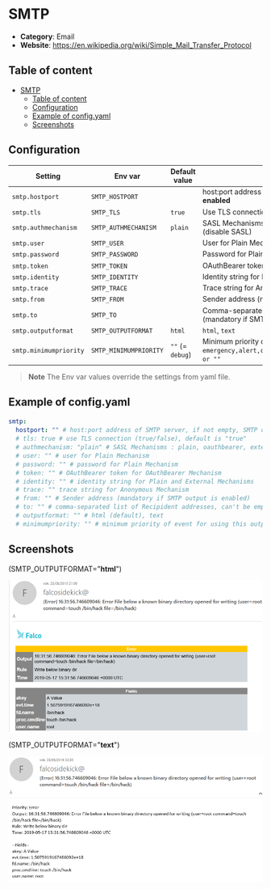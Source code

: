 # SMTP


- **Category**: Email
- **Website**: https://en.wikipedia.org/wiki/Simple_Mail_Transfer_Protocol

## Table of content

- [SMTP](#smtp)
  - [Table of content](#table-of-content)
  - [Configuration](#configuration)
  - [Example of config.yaml](#example-of-configyaml)
  - [Screenshots](#screenshots)

## Configuration

| Setting                | Env var                | Default value    | Description                                                                                                                         |
| ---------------------- | ---------------------- | ---------------- | ----------------------------------------------------------------------------------------------------------------------------------- |
| `smtp.hostport`        | `SMTP_HOSTPORT`        |                  | host:port address of SMTP server, if not empty, SMTP output is **enabled**                                                          |
| `smtp.tls`             | `SMTP_TLS`             | `true`           | Use TLS connection (true/false)                                                                                                     |
| `smtp.authmechanism`   | `SMTP_AUTHMECHANISM`   | `plain`          | SASL Mechanisms : `plain`, `oauthbearer`, `external`, `anonymous` or `none` (disable SASL)                                          |
| `smtp.user`            | `SMTP_USER`            |                  | User for Plain Mechanism                                                                                                            |
| `smtp.password`        | `SMTP_PASSWORD`        |                  | Password for Plain Mechanism                                                                                                        |
| `smtp.token`           | `SMTP_TOKEN`           |                  | OAuthBearer token for OAuthBearer Mechanism                                                                                         |
| `smtp.identity`        | `SMTP_IDENTITY`        |                  | Identity string for Plain and External Mechanisms                                                                                   |
| `smtp.trace`           | `SMTP_TRACE`           |                  | Trace string for Anonymous Mechanism                                                                                                |
| `smtp.from`            | `SMTP_FROM`            |                  | Sender address (mandatory if SMTP output is enabled)                                                                                |
| `smtp.to`              | `SMTP_TO`              |                  | Comma-separated list of Recipident addresses, can't be empty (mandatory if SMTP output is enabled)                                  |
| `smtp.outputformat`    | `SMTP_OUTPUTFORMAT`    | `html`           | `html`, `text`                                                                                                                      |
| `smtp.minimumpriority` | `SMTP_MINIMUMPRIORITY` | `""` (= `debug`) | Minimum priority of event for using this output, order is `emergency,alert,critical,error,warning,notice,informational,debug or ""` |


> **Note**
The Env var values override the settings from yaml file.

## Example of config.yaml

```yaml
smtp:
  hostport: "" # host:port address of SMTP server, if not empty, SMTP output is enabled
  # tls: true # use TLS connection (true/false), default is "true"
  # authmechanism: "plain" # SASL Mechanisms : plain, oauthbearer, external, anonymous or none (disable SASL). Default: plain
  # user: "" # user for Plain Mechanism
  # password: "" # password for Plain Mechanism
  # token: "" # OAuthBearer token for OAuthBearer Mechanism
  # identity: "" # identity string for Plain and External Mechanisms
  # trace: "" trace string for Anonymous Mechanism
  # from: "" # Sender address (mandatory if SMTP output is enabled)
  # to: "" # comma-separated list of Recipident addresses, can't be empty (mandatory if SMTP output is enabled)
  # outputformat: "" # html (default), text
  # minimumpriority: "" # minimum priority of event for using this output, order is emergency|alert|critical|error|warning|notice|informational|debug or "" (default)
```

## Screenshots

(SMTP_OUTPUTFORMAT="**html**")

![smtp html example](images/smtp_html.png)

(SMTP_OUTPUTFORMAT="**text**")

![smtp plaintext example](images/smtp_plaintext.png)